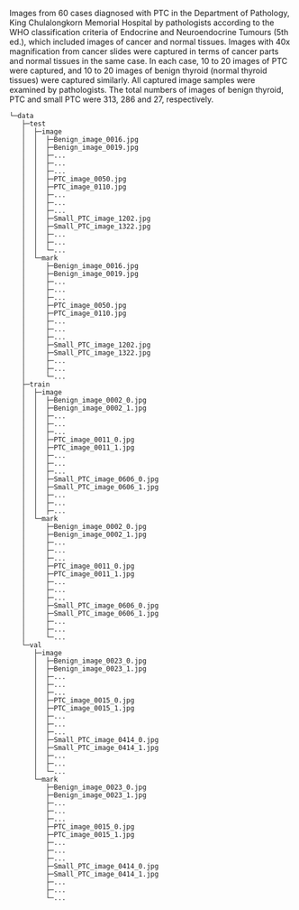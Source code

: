 Images from 60 cases diagnosed with PTC in the Department of Pathology, King Chulalongkorn Memorial Hospital by pathologists according to the WHO classification criteria of Endocrine and Neuroendocrine Tumours (5th ed.), which included images of cancer and normal tissues. Images with 40x magnification from cancer slides were captured in terms of cancer parts and normal tissues in the same case. In each case, 10 to 20 images of PTC were captured, and 10 to 20 images of benign thyroid (normal thyroid tissues) were captured similarly. All captured image samples were examined by pathologists. The total numbers of images of benign thyroid, PTC and small PTC were 313, 286 and 27, respectively.
```
└─data
   ├─test
   │  ├─image
   │  │  ├─Benign_image_0016.jpg
   │  │  ├─Benign_image_0019.jpg
   │  │  ├─...
   │  │  ├─...
   │  │  ├─...
   │  │  ├─PTC_image_0050.jpg
   │  │  ├─PTC_image_0110.jpg
   │  │  ├─...
   │  │  ├─...
   │  │  ├─...
   │  │  ├─Small_PTC_image_1202.jpg
   │  │  ├─Small_PTC_image_1322.jpg
   │  │  ├─...
   │  │  ├─...
   │  │  └─...
   │  └─mark
   │     ├─Benign_image_0016.jpg
   │     ├─Benign_image_0019.jpg
   │     ├─...
   │     ├─...
   │     ├─...
   │     ├─PTC_image_0050.jpg
   │     ├─PTC_image_0110.jpg
   │     ├─...
   │     ├─...
   │     ├─...
   │     ├─Small_PTC_image_1202.jpg
   │     ├─Small_PTC_image_1322.jpg
   │     ├─...
   │     ├─...
   │     └─...
   ├─train
   │  ├─image
   │  │  ├─Benign_image_0002_0.jpg
   │  │  ├─Benign_image_0002_1.jpg
   │  │  ├─...
   │  │  ├─...
   │  │  ├─...
   │  │  ├─PTC_image_0011_0.jpg
   │  │  ├─PTC_image_0011_1.jpg
   │  │  ├─...
   │  │  ├─...
   │  │  ├─...
   │  │  ├─Small_PTC_image_0606_0.jpg
   │  │  ├─Small_PTC_image_0606_1.jpg
   │  │  ├─...
   │  │  ├─...
   │  │  ├─...
   │  └─mark
   │     ├─Benign_image_0002_0.jpg
   │     ├─Benign_image_0002_1.jpg
   │     ├─...
   │     ├─...
   │     ├─...
   │     ├─PTC_image_0011_0.jpg
   │     ├─PTC_image_0011_1.jpg
   │     ├─...
   │     ├─...
   │     ├─...
   │     ├─Small_PTC_image_0606_0.jpg
   │     ├─Small_PTC_image_0606_1.jpg
   │     ├─...
   │     ├─...
   │     └─...
   └─val
      ├─image
      │  ├─Benign_image_0023_0.jpg
      │  ├─Benign_image_0023_1.jpg
      │  ├─...
      │  ├─...
      │  ├─...
      │  ├─PTC_image_0015_0.jpg
      │  ├─PTC_image_0015_1.jpg
      │  ├─...
      │  ├─...
      │  ├─...
      │  ├─Small_PTC_image_0414_0.jpg
      │  ├─Small_PTC_image_0414_1.jpg
      │  ├─...
      │  ├─...
      │  └─...
      └─mark
         ├─Benign_image_0023_0.jpg
         ├─Benign_image_0023_1.jpg
         ├─...
         ├─...
         ├─...
         ├─PTC_image_0015_0.jpg
         ├─PTC_image_0015_1.jpg
         ├─...
         ├─...
         ├─...
         ├─Small_PTC_image_0414_0.jpg
         ├─Small_PTC_image_0414_1.jpg
         ├─...
         ├─...
         └─...
